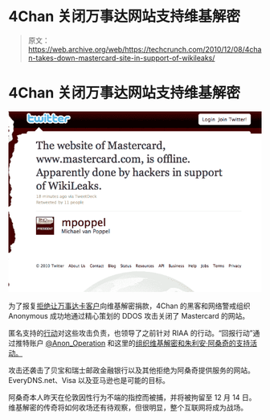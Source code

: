 # 4Chan 关闭万事达网站支持维基解密

> 原文：<https://web.archive.org/web/https://techcrunch.com/2010/12/08/4chan-takes-down-mastercard-site-in-support-of-wikileaks/>

# 4Chan 关闭万事达网站支持维基解密

![](img/cd33fecedd41f29d07c0f6e43dd2fd8b.png)

为了报复[拒绝让万事达卡客户](https://web.archive.org/web/20230227193859/http://news.cnet.com/8301-31921_3-20024776-281.html)向维基解密捐款，4Chan 的黑客和网络警戒组织 Anonymous 成功地通过精心策划的 DDOS 攻击关闭了 Mastercard 的网站。

匿名支持的[行动](https://web.archive.org/web/20230227193859/http://twitter.com/Anon_Operation/status/12447755402215424)对这些攻击负责，也领导了之前针对 RIAA 的行动。“回报行动”通过推特账户 [@Anon_Operation](https://web.archive.org/web/20230227193859/http://twitter.com/Anon_Operation/status/12447755402215424) 和这里的[组织维基解密和朱利安·阿桑奇的支持活动。](https://web.archive.org/web/20230227193859/http://freebrains.dyndns.org/operation_payback/)

攻击还袭击了贝宝和瑞士邮政金融银行以及其他拒绝为阿桑奇提供服务的网站。EveryDNS.net、Visa 以及亚马逊也是可能的目标。

阿桑奇本人昨天在伦敦因性行为不端的指控而被捕，并将被拘留至 12 月 14 日。维基解密的传奇将如何收场还有待观察，但很明显，整个互联网将成为战场。
